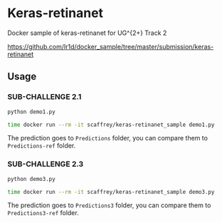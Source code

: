 # Keras-retinanet

Docker sample of keras-retinanet for UG^{2+} Track 2

https://github.com/Ir1d/docker_sample/tree/master/submission/keras-retinanet

## Usage

### SUB-CHALLENGE 2.1

```python
python demo1.py
```

```bash
time docker run --rm -it scaffrey/keras-retinanet_sample demo1.py
```

The prediction goes to `Predictions` folder, you can compare them to `Predictions-ref` folder.

### SUB-CHALLENGE 2.3

```python
python demo3.py
```

```bash
time docker run --rm -it scaffrey/keras-retinanet_sample demo3.py
```

The prediction goes to `Predictions3` folder, you can compare them to `Predictions3-ref` folder.
